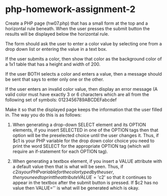 # php-homework-assignment-2

Create a PHP page (hw07.php) that has a small form at the top and a horizontal rule beneath. When the user presses the submit button the results will be displayed below the horizontal rule. 

The form should ask the user to enter a color value by selecting one from a drop down list or entering the value in a text box.

If the user submits a color, then show that color as the background color of a 1x1 table that has a height and width of 200.

If the user BOTH selects a color and enters a value, then a message should be sent that says to enter only one or the other.

If the user enters an invalid color value, then display an error message (A valid color must have exactly 3 or 6 characters which are all from the following set of symbols: 0123456789ABCDEFabcdef

Make it so that the displayed page keeps the information that the user filled in. The way you do this is as follows: 

1.	When generating a drop-down SELECT element and its OPTION elements, if you insert SELECTED in one of the OPTION tags then that option will be the preselected choice until the user changes it. Thus, if $c1 is your PHP variable for the drop down color choice you need to print the word SELECT for the appropriate OPTION tag (which will require an if-statement for each OPTION tag).

2.	When generating a textbox element, if you insert a VALUE attribute with a default value then that is what will be seen. Thus, if $c2 is your PHP variable for the color typed by the user, then you need to print the attribute VALUE='$c2' so that it continues to appear in the textbox after the submit button is pressed. If $c2 has no value then VALUE='' is what will be generated which is okay.
